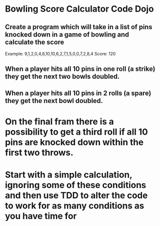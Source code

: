 # Bowling Score Calculator Code Dojo

## Create a program which will take in a list of pins knocked down in a game of bowling and calculate the score


Example:
9,1,2,0,4,6,10,10,6,2,7,1,5,0,0,7,2,8,4
Score: 120

## When a player hits all 10 pins in one roll (a strike) they get the next two bowls doubled.
## When a player hits all 10 pins in 2 rolls (a spare) they get the next bowl doubled.

# On the final fram there is a possibility to get a third roll if all 10 pins are knocked down within the first two throws.

# Start with a simple calculation, ignoring some of these conditions and then use TDD to alter the code to work for as many conditions as you have time for
